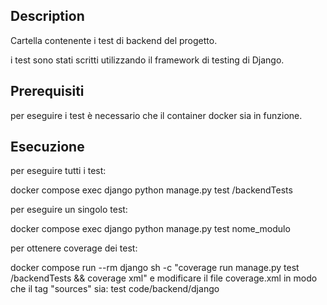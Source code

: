 ## Description
Cartella contenente i test di backend del progetto.

i test sono stati scritti utilizzando il framework di testing di Django.

## Prerequisiti
per eseguire i test è necessario che il container docker sia in funzione.

## Esecuzione
per eseguire tutti i test: 

docker compose exec django python manage.py test /backendTests

per eseguire un singolo test:

docker compose exec django python manage.py test nome_modulo

per ottenere coverage dei test:

docker compose run --rm django sh -c "coverage run manage.py test /backendTests && coverage xml"
e modificare il file coverage.xml in modo che il tag "sources" sia:
	<sources>
		<source>test</source>
		<source>code/backend/django</source>
	</sources>

